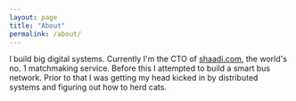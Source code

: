 ```yaml
---
layout: page
title: "About"
permalink: /about/
---
```


I build big digital systems. Currently I'm the CTO of [shaadi.com](http://shaadi.com), the world's no. 1 matchmaking service. Before this I attempted to build a smart bus network. Prior to that I was getting my head kicked in by distributed systems and figuring out how to herd cats.